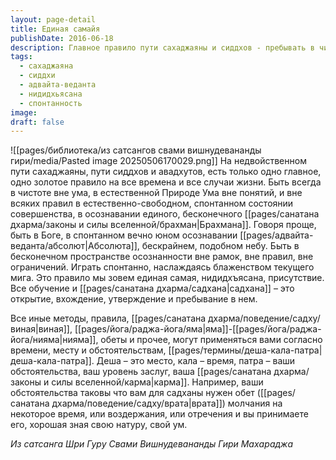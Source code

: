 ```yaml
---
layout: page-detail
title: Единая самайя
publishDate: 2016-06-18
description: Главное правило пути сахаджаяны и сиддхов - пребывать в чистоте вне ума, в естественной природе сознания, за пределами понятий, правил и ограничений. Это состояние спонтанной свободы и единства с Брахманом, когда все садхана и обучение сводятся к простому присутствию и осознаванию Абсолюта. Остальные методы и обеты применяются лишь по необходимости, согласно месту, времени и обстоятельствам, но не являются абсолютными.
tags:
  - сахаджаяна
  - сиддхи
  - адвайта-веданта
  - нидидхьясана
  - спонтанность
image: 
draft: false
---
```

![[pages/библиотека/из сатсангов свами вишнудевананды гири/media/Pasted image 20250506170029.png]]
На недвойственном пути сахаджаяны, пути сиддхов и авадхутов, есть только одно главное, одно золотое правило на все времена и все случаи жизни. Быть всегда в чистоте вне ума, в естественной Природе Ума вне понятий, и вне всяких правил в естественно-свободном, спонтанном состоянии совершенства, в осознавании единого, бесконечного [[pages/санатана дхарма/законы и силы вселенной/брахман|Брахмана]]. Говоря проще, быть в Боге, в спонтанном вечно юном осознавании [[pages/адвайта-веданта/абсолют|Абсолюта]], бескрайнем, подобном небу. Быть в бесконечном пространстве осознанности вне рамок, вне правил, вне ограничений. Играть спонтанно, наслаждаясь блаженством текущего мига. Это правило мы зовем единая самая, нидидхъясана, присутствие. Все обучение и [[pages/санатана дхарма/садхана|садхана]] – это открытие, вхождение, утверждение и пребывание в нем. 

Все иные методы, правила, [[pages/санатана дхарма/поведение/садху/виная|виная]], [[pages/йога/раджа-йога/яма|яма]]-[[pages/йога/раджа-йога/нияма|нияма]], обеты и прочее, могут применяться вами согласно времени, месту и обстоятельствам, [[pages/термины/деша-кала-патра|деша-кала-патра]]. Деша – это место, кала – время, патра – ваши обстоятельства, ваш уровень заслуг, ваша [[pages/санатана дхарма/законы и силы вселенной/карма|карма]]. Например, ваши обстоятельства таковы что вам для садханы нужен обет ([[pages/санатана дхарма/поведение/садху/врата|врата]]) молчания на некоторое время, или воздержания, или отречения и вы принимаете его, хорошая зная свою натуру, свой ум.

*Из сатсанга Шри Гуру Свами Вишнудевананды Гири Махараджа*